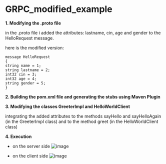 # GRPC_modified_example

**1. Modifying the .proto file**

in the .proto file i added the attributes: lastname, cin, age and gender to the  HelloRequest message.

 here is the modified version:
 

    message HelloRequest 
    {
    string name = 1;
    string lastname = 2;
    int32 cin = 3;
    int32 age = 4;
    string gender = 5;
    }

**2. Building the pom.xml file and generating the stubs using Maven Plugin**

**3. Modifying the classes  GreeterImpl and HelloWorldClient**

integrating the added attributes  to the methods sayHello and sayHelloAgain (in the GreeterImpl class) and to the method greet (in the HelloWorldClient class)

 **4. Execution**
 * on the server side
   ![image](https://github.com/jazz-codes/GRPC_modified_example/assets/152726047/4988f150-2f43-40f4-a061-e22a1bafe545)

 * on the client side
   ![image](https://github.com/jazz-codes/GRPC_modified_example/assets/152726047/a1ab4438-8466-41b9-86f4-9781ce079240)


